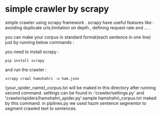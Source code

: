 # simple crawler by scrapy


simple crawler using scrapy framework . scrapy have useful features like : avoiding duplicate urls,limitation on depth , defining request rate and ... .

you can make your corpus in standard format(each sentence in one line) just by running below commands :

you need to install scrapy :

`pip install scrapy`

and run the crawler :

`scrapy crawl hamshahri -o ham.json`

{your_spider_name}_corpus.txt  will be maked in this directory after running second command.
settings can be found in :'crawler/settings.py' and 'crawler/spiders/hamshahri_spider.py'.sample hamshahri_corpus.txt maked by this command. in piplines.py we used hazm sentence segmentor to segment crawled text to sentences.


